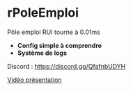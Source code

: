 # rPoleEmploi

Pôle emploi RUI tourne à 0.01ms

- __Config simple à comprendre__
- __Système de logs__

Discord : https://discord.gg/QfafnbUDYH

[Vidéo présentation](https://streamable.com/6xobor)
